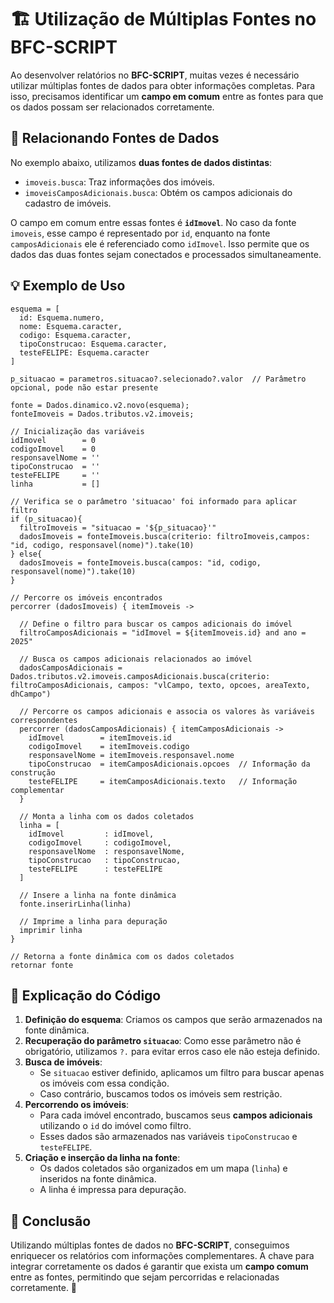 # 🏗️ Utilização de Múltiplas Fontes no BFC-SCRIPT

Ao desenvolver relatórios no **BFC-SCRIPT**, muitas vezes é necessário utilizar múltiplas fontes de dados para obter informações completas. Para isso, precisamos identificar um **campo em comum** entre as fontes para que os dados possam ser relacionados corretamente.

## 🔗 Relacionando Fontes de Dados

No exemplo abaixo, utilizamos **duas fontes de dados distintas**:
- `imoveis.busca`: Traz informações dos imóveis.
- `imoveisCamposAdicionais.busca`: Obtém os campos adicionais do cadastro de imóveis.

O campo em comum entre essas fontes é **`idImovel`**. No caso da fonte `imoveis`, esse campo é representado por `id`, enquanto na fonte `camposAdicionais` ele é referenciado como `idImovel`. Isso permite que os dados das duas fontes sejam conectados e processados simultaneamente.

## 💡 Exemplo de Uso

```bfc-script
esquema = [
  id: Esquema.numero,
  nome: Esquema.caracter,
  codigo: Esquema.caracter,
  tipoConstrucao: Esquema.caracter,
  testeFELIPE: Esquema.caracter
]

p_situacao = parametros.situacao?.selecionado?.valor  // Parâmetro opcional, pode não estar presente

fonte = Dados.dinamico.v2.novo(esquema);
fonteImoveis = Dados.tributos.v2.imoveis;

// Inicialização das variáveis
idImovel        = 0
codigoImovel    = 0
responsavelNome = ''
tipoConstrucao  = ''
testeFELIPE     = ''
linha           = []

// Verifica se o parâmetro 'situacao' foi informado para aplicar filtro
if (p_situacao){
  filtroImoveis = "situacao = '${p_situacao}'"
  dadosImoveis = fonteImoveis.busca(criterio: filtroImoveis,campos: "id, codigo, responsavel(nome)").take(10)
} else{
  dadosImoveis = fonteImoveis.busca(campos: "id, codigo, responsavel(nome)").take(10)   
}

// Percorre os imóveis encontrados
percorrer (dadosImoveis) { itemImoveis ->
  
  // Define o filtro para buscar os campos adicionais do imóvel
  filtroCamposAdicionais = "idImovel = ${itemImoveis.id} and ano = 2025"
  
  // Busca os campos adicionais relacionados ao imóvel
  dadosCamposAdicionais = Dados.tributos.v2.imoveis.camposAdicionais.busca(criterio: filtroCamposAdicionais, campos: "vlCampo, texto, opcoes, areaTexto, dhCampo")
  
  // Percorre os campos adicionais e associa os valores às variáveis correspondentes
  percorrer (dadosCamposAdicionais) { itemCamposAdicionais ->
    idImovel        = itemImoveis.id
    codigoImovel    = itemImoveis.codigo
    responsavelNome = itemImoveis.responsavel.nome
    tipoConstrucao  = itemCamposAdicionais.opcoes  // Informação da construção
    testeFELIPE     = itemCamposAdicionais.texto   // Informação complementar
  }  
  
  // Monta a linha com os dados coletados
  linha = [
    idImovel         : idImovel,
    codigoImovel     : codigoImovel,
    responsavelNome  : responsavelNome,
    tipoConstrucao   : tipoConstrucao,
    testeFELIPE      : testeFELIPE
  ]
  
  // Insere a linha na fonte dinâmica
  fonte.inserirLinha(linha)
  
  // Imprime a linha para depuração
  imprimir linha
}

// Retorna a fonte dinâmica com os dados coletados
retornar fonte
```

## 📌 Explicação do Código

1. **Definição do esquema**: Criamos os campos que serão armazenados na fonte dinâmica.
2. **Recuperação do parâmetro `situacao`**: Como esse parâmetro não é obrigatório, utilizamos `?.` para evitar erros caso ele não esteja definido.
3. **Busca de imóveis**:
   - Se `situacao` estiver definido, aplicamos um filtro para buscar apenas os imóveis com essa condição.
   - Caso contrário, buscamos todos os imóveis sem restrição.
4. **Percorrendo os imóveis**:
   - Para cada imóvel encontrado, buscamos seus **campos adicionais** utilizando o `id` do imóvel como filtro.
   - Esses dados são armazenados nas variáveis `tipoConstrucao` e `testeFELIPE`.
5. **Criação e inserção da linha na fonte**:
   - Os dados coletados são organizados em um mapa (`linha`) e inseridos na fonte dinâmica.
   - A linha é impressa para depuração.

## 🎯 Conclusão

Utilizando múltiplas fontes de dados no **BFC-SCRIPT**, conseguimos enriquecer os relatórios com informações complementares. A chave para integrar corretamente os dados é garantir que exista um **campo comum** entre as fontes, permitindo que sejam percorridas e relacionadas corretamente. 🚀
